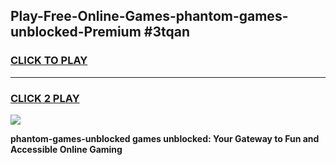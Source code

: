 
## Play-Free-Online-Games-phantom-games-unblocked-Premium #3tqan
<h3>
<a href="https://premium.freeplayer.one?title=phantom-games-unblocked&ref=8M">CLICK TO PLAY</a></h3>
<hr>

<h3>
<a href="https://premium.freeplayer.one?title=phantom-games-unblocked&ref=8M">CLICK 2 PLAY</a>
  
</h3>

<a href="https://premium.freeplayer.one?title=phantom-games-unblocked&ref=8M"><img src="https://clearcache.store/games.png"></a>


**phantom-games-unblocked games unblocked: Your Gateway to Fun and Accessible Online Gaming**
